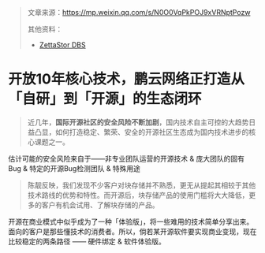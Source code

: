 > 文章来源：https://mp.weixin.qq.com/s/N0O0VqPkPOJ9xVRNptPozw
>
> 其他资料：
>
> - [ZettaStor DBS](https://github.com/zettastor/dbs)

# 开放10年核心技术，鹏云网络正打造从「自研」到「开源」的生态闭环

> 近几年，**国际开源社区的安全风险不断加剧**，国内技术自主可控的大趋势日益凸显，如何打造稳定、繁荣、安全的开源社区生态成为国内技术进步的核心课题之一。

估计可能的安全风险来自于——非专业团队运营的开源技术 & 庞大团队的固有Bug & 特定的开源Bug检测团队 & 特殊用途

> 陈靓反映，我们发现不少客户对块存储并不熟悉，更无从提起其相较于其他技术路线的优势和特性。而开源后，块存储产品的使用门槛将大大降低，更多的客户有机会试用、了解块存储的产品。

开源在商业模式中似乎成为了一种「体验版」，将一些难用的技术简单分享出来。面向的客户是那些懂技术的消费者。所以，倘若某开源软件要实现商业变现，现在比较稳定的两条路径 —— 硬件绑定 & 软件体验版。